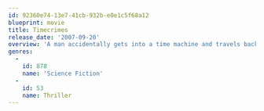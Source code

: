 ```yaml
---
id: 92360e74-13e7-41cb-932b-e0e1c5f68a12
blueprint: movie
title: Timecrimes
release_date: '2007-09-20'
overview: 'A man accidentally gets into a time machine and travels back in time nearly an hour. Finding himself will be the first of a series of disasters of unforeseeable consequences.'
genres:
  -
    id: 878
    name: 'Science Fiction'
  -
    id: 53
    name: Thriller
---
```

